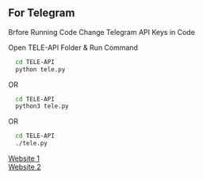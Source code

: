 ## For Telegram 

Brfore Running Code Change Telegram API Keys in Code

Open TELE-API Folder & Run Command

```bash
  cd TELE-API 
  python tele.py
```
OR
```bash
  cd TELE-API 
  python3 tele.py
```
OR
```bash
  cd TELE-API 
  ./tele.py
```

[Website 1](https://www.hackster.io/Salmanfarisvp/telegram-bot-with-raspberry-pi-f373da)
<br>
[Website 2](https://www.geekering.com/categories/embedded-sytems/raspberry-pi/rubenmarques/how-to-control-raspberry-pi-remotely-from-anywhere-in-the-world-telegram-bot-with-python/)
